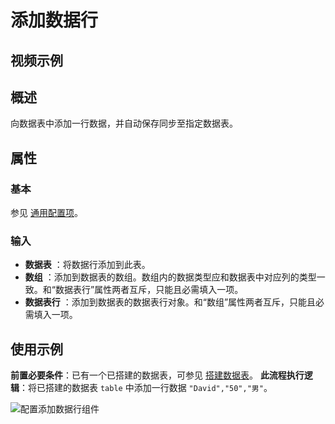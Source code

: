 # 添加数据行

## 视频示例

## 概述

向数据表中添加一行数据，并自动保存同步至指定数据表。

## 属性

### 基本

参见 [通用配置项](../Appendix/CommonConfigurationItems.md)。

### 输入

- **数据表** ：将数据行添加到此表。
- **数组** ：添加到数据表的数组。数组内的数据类型应和数据表中对应列的类型一致。和“数据表行”属性两者互斥，只能且必需填入一项。
- **数据表行** ：添加到数据表的数据表行对象。和“数组”属性两者互斥，只能且必需填入一项。

## 使用示例

**前置必要条件**：已有一个已搭建的数据表，可参见 [搭建数据表](../DataTable/BuildDataTable.md)。
**此流程执行逻辑**：将已搭建的数据表 `table` 中添加一行数据 `"David","50","男"`。

![配置添加数据行组件](https://docimages.blob.core.chinacloudapi.cn/images/Activities/AddRow20201228.png)
